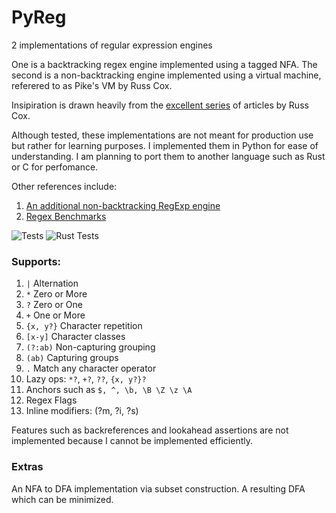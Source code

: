 # PyReg

2 implementations of regular expression engines

One is a backtracking regex engine implemented using a tagged NFA.
The second is a non-backtracking engine implemented using a virtual machine, referered to as Pike's VM by Russ Cox.

Insipiration is drawn heavily from the [excellent series](https://swtch.com/~rsc/regexp/) of articles by Russ Cox.

Although tested, these implementations are not meant for production use but rather for learning purposes. I implemented them in Python for ease of understanding. I am planning to port them to another language such as Rust or C for perfomance.

Other references include:
  1. [An additional non-backtracking RegExp engine](https://v8.dev/blog/non-backtracking-regexp)
  2. [Regex Benchmarks](https://github.com/mariomka/regex-benchmark)

![Tests](https://github.com/erastus-murungi/py-reg/actions/workflows/python-app.yml/badge.svg)
![Rust Tests](https://github.com/erastus-murungi/py-reg/actions/workflows/rust.yml/badge.svg)

### Supports:
  1. ``|`` Alternation
  2. ``*`` Zero or More
  3. ``?`` Zero or One
  4. ``+`` One or More
  5. ``{x, y?}`` Character repetition
  6. ``[x-y]`` Character classes
  7. ``(?:ab)`` Non-capturing grouping
  8. ``(ab)`` Capturing groups
  9. ``.`` Match any character operator
  10. Lazy ops: ``*?``, ``+?``, ``??``, ``{x, y?}?`` 
  11. Anchors such as ``$, ^, \b, \B \Z \z \A``
  12. Regex Flags
  13. Inline modifiers: (?m, ?i, ?s)

Features such as backreferences and lookahead assertions are not implemented because I cannot be implemented efficiently.


### Extras
An NFA to DFA implementation via subset construction.
A resulting DFA which can be minimized.
